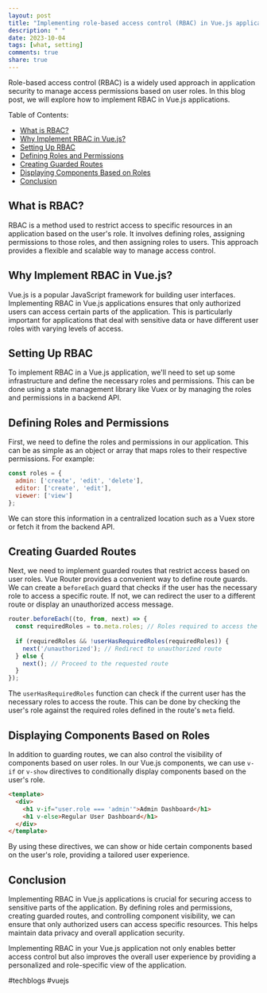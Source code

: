```yaml
---
layout: post
title: "Implementing role-based access control (RBAC) in Vue.js applications"
description: " "
date: 2023-10-04
tags: [what, setting]
comments: true
share: true
---
```


Role-based access control (RBAC) is a widely used approach in application security to manage access permissions based on user roles. In this blog post, we will explore how to implement RBAC in Vue.js applications.

Table of Contents:
- [What is RBAC?](#what-is-RBAC)
- [Why Implement RBAC in Vue.js?](#why-implement-RBAC-in-vuejs)
- [Setting Up RBAC](#setting-up-RBAC)
- [Defining Roles and Permissions](#defining-roles-and-permissions)
- [Creating Guarded Routes](#creating-guarded-routes)
- [Displaying Components Based on Roles](#displaying-components-based-on-roles)
- [Conclusion](#conclusion)

## What is RBAC? <a name="what-is-RBAC"></a>
RBAC is a method used to restrict access to specific resources in an application based on the user's role. It involves defining roles, assigning permissions to those roles, and then assigning roles to users. This approach provides a flexible and scalable way to manage access control.

## Why Implement RBAC in Vue.js? <a name="why-implement-RBAC-in-vuejs"></a>
Vue.js is a popular JavaScript framework for building user interfaces. Implementing RBAC in Vue.js applications ensures that only authorized users can access certain parts of the application. This is particularly important for applications that deal with sensitive data or have different user roles with varying levels of access.

## Setting Up RBAC <a name="setting-up-RBAC"></a>
To implement RBAC in a Vue.js application, we'll need to set up some infrastructure and define the necessary roles and permissions. This can be done using a state management library like Vuex or by managing the roles and permissions in a backend API.

## Defining Roles and Permissions <a name="defining-roles-and-permissions"></a>
First, we need to define the roles and permissions in our application. This can be as simple as an object or array that maps roles to their respective permissions. For example:

```javascript
const roles = {
  admin: ['create', 'edit', 'delete'],
  editor: ['create', 'edit'],
  viewer: ['view']
};
```

We can store this information in a centralized location such as a Vuex store or fetch it from the backend API.

## Creating Guarded Routes <a name="creating-guarded-routes"></a>
Next, we need to implement guarded routes that restrict access based on user roles. Vue Router provides a convenient way to define route guards. We can create a `beforeEach` guard that checks if the user has the necessary role to access a specific route. If not, we can redirect the user to a different route or display an unauthorized access message.

```javascript
router.beforeEach((to, from, next) => {
  const requiredRoles = to.meta.roles; // Roles required to access the route
  
  if (requiredRoles && !userHasRequiredRoles(requiredRoles)) {
    next('/unauthorized'); // Redirect to unauthorized route
  } else {
    next(); // Proceed to the requested route
  }
});
```

The `userHasRequiredRoles` function can check if the current user has the necessary roles to access the route. This can be done by checking the user's role against the required roles defined in the route's `meta` field.

## Displaying Components Based on Roles <a name="displaying-components-based-on-roles"></a>
In addition to guarding routes, we can also control the visibility of components based on user roles. In our Vue.js components, we can use `v-if` or `v-show` directives to conditionally display components based on the user's role.

```html
<template>
  <div>
    <h1 v-if="user.role === 'admin'">Admin Dashboard</h1>
    <h1 v-else>Regular User Dashboard</h1>
  </div>
</template>
```

By using these directives, we can show or hide certain components based on the user's role, providing a tailored user experience.

## Conclusion <a name="conclusion"></a>
Implementing RBAC in Vue.js applications is crucial for securing access to sensitive parts of the application. By defining roles and permissions, creating guarded routes, and controlling component visibility, we can ensure that only authorized users can access specific resources. This helps maintain data privacy and overall application security.

Implementing RBAC in your Vue.js application not only enables better access control but also improves the overall user experience by providing a personalized and role-specific view of the application.

#techblogs #vuejs